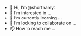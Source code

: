 - 👋 Hi, I’m @shortnamyt
- 👀 I’m interested in ...
- 🌱 I’m currently learning ...
- 💞️ I’m looking to collaborate on ...
- 📫 How to reach me ...

<!---
shortnamyt/shortnamyt is a ✨ special ✨ repository because its `README.md` (this file) appears on your GitHub profile.
You can click the Preview link to take a look at your changes.
--->
